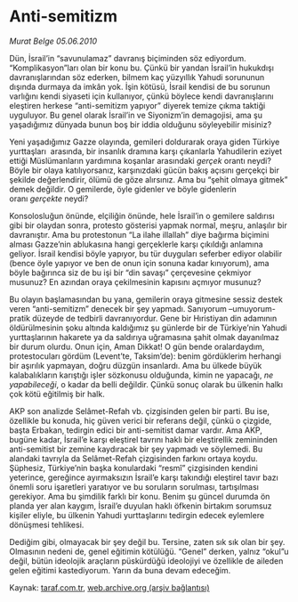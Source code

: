 # Anti-semitizm 

*Murat Belge 05.06.2010*

<div class="yazi">
<p>Dün, İsrail’in “savunulamaz” davranış biçiminden söz ediyordum. “Komplikasyon”ları olan bir konu bu. Çünkü bir yandan İsrail’in hukukdışı davranışlarından söz ederken, bilmem kaç yüzyıllık Yahudi sorununun dışında durmaya da imkân yok. İşin kötüsü, İsrail kendisi de bu sorunun varlığını kendi siyaseti için kullanıyor, çünkü böylece kendi davranışlarını eleştiren herkese “anti-semitizm yapıyor” diyerek temize çıkma taktiği uyguluyor. Bu genel olarak İsrail’in ve Siyonizm’in demagojisi, ama şu yaşadığımız dünyada bunun boş bir iddia olduğunu söyleyebilir misiniz?</p>
<p>Yeni yaşadığımız Gazze olayında, gemileri doldurarak oraya giden Türkiye yurttaşları  arasında, bir insanlık dramına karşı çıkanlarla Yahudilerin eziyet ettiği Müslümanların yardımına koşanlar arasındaki <i>gerçek</i> orantı neydi? Böyle bir olaya katılıyorsanız, karşınızdaki gücün bakış açısını gerçekçi bir şekilde değerlendirir, ölümü de göze alırsınız. Ama bu “şehit olmaya gitmek” demek değildir. O gemilerde, öyle gidenler ve böyle gidenlerin oranı <i>gerçekte </i>neydi?</p>
<p>Konsolosluğun önünde, elçiliğin önünde, hele İsrail’in o gemilere saldırısı  gibi bir olaydan sonra, protesto gösterisi yapmak normal, meşru, anlaşılır bir davranıştır. Ama bu protestonun “La ilahe illallah” diye bağırma biçimini alması Gazze’nin ablukasına hangi gerçeklerle karşı çıkıldığı anlamına geliyor. İsrail kendisi böyle yapıyor, bu tür duyguları seferber ediyor olabilir (bence öyle yapıyor ve ben de onun için sonuna kadar kınıyorum), ama böyle bağırınca siz de bu işi bir “din savaşı” çerçevesine çekmiyor musunuz? En azından oraya çekilmesinin kapısını açmıyor musunuz?</p>
<p>Bu olayın başlamasından bu yana, gemilerin oraya gitmesine sessiz destek veren “anti-semitizm” denecek bir şey yapmadı. Sanıyorum –umuyorum- pratik düzeyde de tedbirli davranıyordur. Gene bir Hıristiyan din adamının öldürülmesinin şoku altında kaldığımız şu günlerde bir de Türkiye’nin Yahudi yurttaşlarının hakarete ya da saldırıya uğramasına şahit olmak dayanılmaz bir durum olurdu. Onun için, Aman Dikkat! O gün bende oralardaydım, protestocuları gördüm (Levent’te, Taksim’de): benim gördüklerim herhangi bir aşırılık yapmayan, doğru düzgün insanlardı. Ama bu ülkede büyük kalabalıkların karıştığı işler sözkonusu olduğunda, kimin ne yapacağı, <i>ne yapabileceği</i>, o kadar da belli değildir. Çünkü sonuç olarak bu ülkenin halkı çok kötü eğitilmiş bir halk.</p>
<p>AKP son analizde Selâmet-Refah vb. çizgisinden gelen bir parti. Bu ise, özellikle bu konuda, hiç güven verici bir referans değil, çünkü o çizgide, başta Erbakan, tedirgin edici bir anti-semitist damar vardır. Ama AKP, bugüne kadar, İsrail’e karşı eleştirel tavrını haklı bir eleştirellik zemininden anti-semitist bir zemine kaydıracak bir şey yapmadı ve söylemedi. Bu alandaki tavrıyla da Selâmet-Refah çizgisinden farkını ortaya koydu. Şüphesiz, Türkiye’nin başka konulardaki “resmî” çizgisinden kendini yeterince, gereğince ayırmaksızın İsrail’e karşı takındığı eleştirel tavır bazı önemli soru işaretleri yaratıyor ve bu soruların sorulması, tartışılması gerekiyor. Ama bu şimdilik farklı bir konu. Benim şu güncel durumda ön planda yer alan kaygım, İsrail’e duyulan haklı öfkenin birtakım sorumsuz kişiler eliyle, bu ülkenin Yahudi yurttaşlarını tedirgin edecek eylemlere dönüşmesi tehlikesi.</p>
<p>Dediğim gibi, olmayacak bir şey değil bu. Tersine, zaten sık sık olan bir şey. Olmasının nedeni de, genel eğitimin kötülüğü. “Genel” derken, yalnız “okul”u değil, bütün ideolojik araçların püskürdüğü ideolojiyi ve özellikle de aileden gelen eğitimi kastediyorum. Yarın da buna devam edeceğim.</p></div>

Kaynak: [taraf.com.tr](http://www.taraf.com.tr:80/murat-belge/makale-anti-semitizm.htm), [web.archive.org (arşiv bağlantısı)](http://web.archive.org/web/20100608124604/http://www.taraf.com.tr:80/murat-belge/makale-anti-semitizm.htm)
